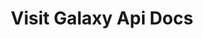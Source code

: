 ---
title: Visit Galaxy Api Docs

language_tabs:
  - shell
  - javascript

toc_footers:
  - <a href='https://help.citybreak.com/'>Citybreak Support</a> 
  - <a href='https://github.com/tripit/slate'>Documentation Powered by Slate</a>

includes:
  - intro
  - exampleworkflow
  - pointofsales
  - accommodation
  - availability-accommodation
  - fuzzy-accommodation
  - content
  - basket
  - reservation
  - countrycode
  - errors
  - breakingchanges

search: true
---